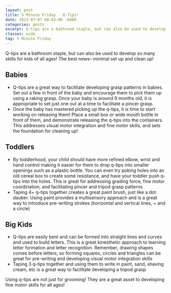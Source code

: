 ```yaml
---
layout: post
title: 5 Minute Friday - Q-Tips!
date: 2023-07-07 08:03:00 -0400
categories: posts
excerpt: Q-tips are a bathroom staple, but can also be used to develop so many skills for kids of all ages!
classes: wide
tag: 5 Minute Friday
---
```



Q-tips are a bathroom staple, but can also be used to develop so many skills for kids of all ages!  The best news– minimal set up and clean up!

## Babies
- Q-tips are a great way to facilitate developing grasp patterns in babies.  Set out a few in front of the baby and encourage them to pick them up using a raking grasp.  Once your baby is around 9 months old, it is appropriate to set just one out at a time to facilitate a pincer grasp.
- Once the baby has mastered picking up the q-tips, it is time to start working on releasing them!  Place a small box or wide mouth bottle in front of them, and demonstrate releasing the q-tips into the containers.  This addresses visual motor integration and fine motor skills, and sets the foundation for cleaning up!

## Toddlers
- By toddlerhood, your child should have more refined elbow, wrist and hand control making it easier for them to drop q-tips into smaller openings such as a plastic bottle.  You can even try poking holes into an old cereal box to create some resistance, and have your toddler push q-tips into the holes.  This is great for addressing grading force, fine motor coordination, and facilitating pincer and tripod grasp patterns
- Taping 4+ q-tips together creates a great paint brush, just like a dot dauber.  Using paint provides a multisensory approach and is a great way to introduce pre-writing strokes (horizontal and vertical lines, + and a circle)

## Big Kids
- Q-tips are easily bent and can be formed into straight lines and curves and used to build letters.  This is a great kinesthetic approach to learning letter formation and letter recognition.  Remember, drawing shapes comes before letters, so forming squares, circles and triangles can be great for pre-writing and developing visual motor integration skills
- Taping 3 q-tips together and using them to write in paint, sand, shaving cream, etc is a great way to facilitate developing a tripod grasp

Using q-tips are not just for grooming!  They are a great asset to developing fine motor skills for all ages!

